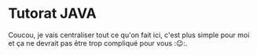 # Tutorat JAVA

Coucou, je vais centraliser tout ce qu'on fait ici, c'est plus simple pour moi et ça ne devrait pas être trop compliqué pour vous ::wink::.
